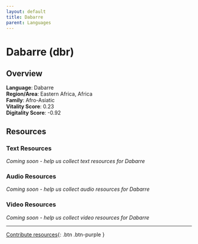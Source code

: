 ```yaml
---
layout: default
title: Dabarre
parent: Languages
---
```


# Dabarre (dbr)

## Overview

**Language**: Dabarre  
**Region/Area**: Eastern Africa, Africa  
**Family**: Afro-Asiatic  
**Vitality Score**: 0.23  
**Digitality Score**: -0.92  

## Resources

### Text Resources
*Coming soon - help us collect text resources for Dabarre*

### Audio Resources
*Coming soon - help us collect audio resources for Dabarre*

### Video Resources
*Coming soon - help us collect video resources for Dabarre*

---

[Contribute resources](https://fairtrain.github.io/){: .btn .btn-purple }
